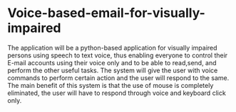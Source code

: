 # Voice-based-email-for-visually-impaired
The application will be a python-based application for visually impaired persons using speech to text voice, thus enabling everyone to control their E-mail accounts using their voice only and to be able to read,send, and perform the other useful tasks. The system will give the user with voice commands to perform certain action and the user will respond to the same. The main benefit of this system is that the use of mouse is completely eliminated, the user will have to respond through voice and keyboard click only.
